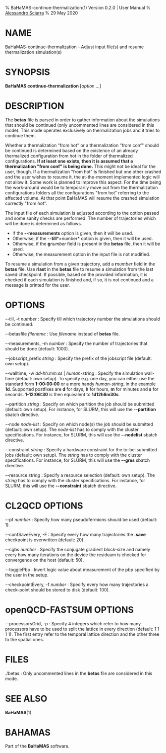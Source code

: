 % BaHaMAS-continue-thermalization(1) Version 0.2.0 | User Manual
% [Alessandro Sciarra](sciarra@itp.uni-frankfurt.de)
% 29 May 2020

# NAME

BaHaMAS-continue-thermalization - Adjust input file(s) and resume thermalization simulation(s)

# SYNOPSIS

**BaHaMAS continue-thermalization** [*option* ...]

# DESCRIPTION

The **betas** file is parsed in order to gather information about the simulations that should be continued (only uncommented lines are considered in this mode).
This mode operates exclusively on thermalization jobs and it tries to continue them.

Whether a thermalization "from hot" or a thermalization "from conf" should be continued is determined based on the existence of an already thermalized configuration from hot in the folder of thermalized configurations.
**If at least one exists, then it is assumed that a thermalization "from conf" is being done.**
This might not be ideal for the user, though.
If a thermalization "from hot" is finished but one other crashed and the user wishes to resume it, the at-the-moment implemented logic will not allow it.
Some work is planned to improve this aspect.
For the time being the work-around would be to temporarily move out from the thermalization configurations folders all the configurations "from hot" referring to the affected volume.
At that point BaHaMAS will resume the crashed simulation correctly "from hot".

The input file of each simulation is adjusted according to the option passed and some sanity checks are performed.
The number of trajectories which will be done is determined as follows.

 * If the **\--measurements** option is given, then it will be used.
 * Otherwise, if the **\--till***=number* option is given, then it will be used.
 * Otherwise, if the **g***number* field is present in the **betas** file, then it will be used.
 * Otherwise, the measurement option in the input file is not modified.

To resume a simulation from a given trajectory, add a **r***number* field in the **betas** file.
Use **rlast** in the **betas** file to resume a simulation from the last saved checkpoint.
If possible, based on the provided information, it is checked if each simulation is finished and, if so, it is not continued and a message is printed for the user.

# OPTIONS

\--till, \-t *number*
:   Specify till which trajectory number the simulations should be continued.

\--betasfile *filename*
:   Use *filename* instead of **betas** file.

\--measurements, \-m *number*
:   Specify the number of trajectories that should be done (default: 1000).

\--jobscript_prefix *string*
:   Specify the prefix of the jobscript file (default: own setup).

\--walltime, \-w *dd-hh:mm:ss* |  *human-string*
:   Specify the simulation wall-time (default: own setup).
    To specify e.g. one day, you can either use the standard form **1-00:00:00** or a more handy *human-string*, in the example **1d**.
    Supported postfixes are **d** for days, **h** for hours, **m** for minutes and **s** for seconds.
    **1-12:06:30** is then equivalent to **1d12h6m30s**.

\--partition *string*
:   Specify on which partition the job should be submitted (default: own setup).
    For instance, for SLURM, this will use the **\--partition** sbatch directive.

\--node *node-list*
:   Specify on which node(s) the job should be submitted (default: own setup).
    The *node-list* has to comply with the cluster specifications.
    For instance, for SLURM, this will use the **\--nodelist** sbatch directive.

\--constraint *string*
:   Specify a hardware constraint for the to-be-submitted jobs (default: own setup).
    The *string* has to comply with the cluster specifications.
    For instance, for SLURM, this will use the **\--gres** sbatch directive.

\--resource *string*
:   Specify a resource selection (default: own setup).
    The *string* has to comply with the cluster specifications.
    For instance, for SLURM, this will use the **\--constraint** sbatch directive.

# CL2QCD OPTIONS

\--pf *number*
:   Specify how many pseudofermions should be used (default: 1).

\--confSaveEvery, \-F
:   Specify every how many trajectories the **.save** checkpoint is overwritten (default: 20).

\--cgbs *number*
:   Specify the conjugate gradient block-size and namely every how many iterations on the device the residuum is checked for convergence on the host (default: 50).

\--togglePbp
:   Invert logic value about measurement of the pbp specified by the user in the setup.

\--checkpointEvery, \-f *number*
:   Specify every how many trajectories a check-point should be stored to disk (default: 100).

# openQCD-FASTSUM OPTIONS

\--processorsGrid, \-p
:   Specify 4 integers which refer to how many processors have to be used to split the lattice in every direction (default: 1 1 1 1).
    The first entry refer to the temporal lattice direction and the other three to the spatial ones.

# FILES

./betas
:   Only uncommented lines in the **betas** file are considered in this mode.

# SEE ALSO

**BaHaMAS**(1)

# BAHAMAS

Part of the **BaHaMAS** software.
